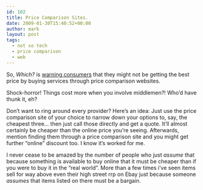 ```yaml
---
id: 102
title: Price Comparison Sites.
date: 2009-01-30T15:40:52+00:00
author: mark
layout: post
tags:
  - not so tech
  - price comparison
  - web
---
```

So, _Which?_ is [warning consumers](http://www.google.com/hostednews/ukpress/article/ALeqM5hrEw3xZmtzdBSaqsA8EKhJumvmZA) that they might not be getting the best price by buying services through price comparison websites.

Shock-horror! Things cost more when you involve middlemen?! Who&#8217;d have thunk it, eh?

Don&#8217;t want to ring around every provider? Here&#8217;s an idea: Just use the price comparison site of your choice to narrow down your options to, say, the cheapest three&#8230; then just call those directly and get a quote. It&#8217;ll almost certainly be cheaper than the online price you&#8217;re seeing. Afterwards, mention finding them through a price comparison site and you might get further &#8220;online&#8221; discount too. I know it&#8217;s worked for me.

I never cease to be amazed by the number of people who just _assume_ that because something is available to buy online that it must be cheaper than if you were to buy it in the &#8220;real world&#8221;. More than a few times i&#8217;ve seen items sell for way above even their high street rrp on Ebay just because someone _assumes_ that items listed on there must be a bargain.